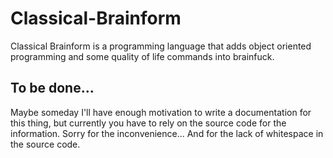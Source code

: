 # Classical-Brainform
Classical Brainform is a programming language that adds object oriented programming and some quality of life commands into brainfuck.

## To be done...
Maybe someday I'll have enough motivation to write a documentation for this thing, but currently you have to rely on the source code for the information. Sorry for the inconvenience... And for the lack of whitespace in the source code.
